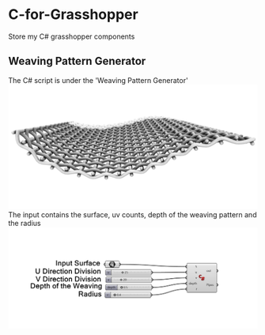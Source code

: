 # C-for-Grasshopper
Store my C# grasshopper components
  
## Weaving Pattern Generator
The C# script is under the 'Weaving Pattern Generator'
![weaving pattern](https://github.com/shuhanmomo/C-for-Grasshopper/blob/42126ee487a1c990938ff73efea9f9b17a371f78/Weaving%20Pattern%20Generator/Weave%20Pattern2.jpg)
The input contains the surface, uv counts, depth of the weaving pattern and the radius
![script](https://github.com/shuhanmomo/C-for-Grasshopper/blob/0b7ecf94b05301c70d36d49ff819b135bcc4808b/Weaving%20Pattern%20Generator/weaving%20script.png)
